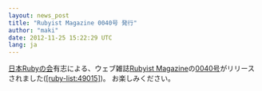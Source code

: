 ```yaml
---
layout: news_post
title: "Rubyist Magazine 0040号 発行"
author: "maki"
date: 2012-11-25 15:22:29 UTC
lang: ja
---
```


[日本Rubyの会][1]有志による、ウェブ雑誌[Rubyist
Magazine][2]の[0040号][3]がリリースされました([\[ruby-list:49015\]][4])。 お楽しみください。



[1]: http://ruby-no-kai.org
[2]: http://jp.rubyist.net/magazine/
[3]: http://jp.rubyist.net/magazine/?0040
[4]: http://blade.nagaokaut.ac.jp/cgi-bin/scat.rb/ruby/ruby-list/49015

